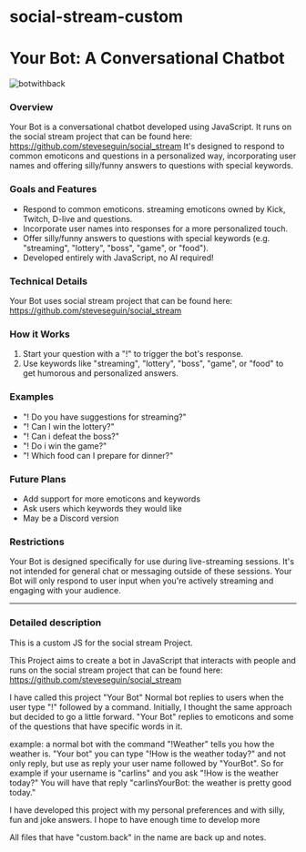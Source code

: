 # social-stream-custom

# Your Bot: A Conversational Chatbot
![botwithback](https://github.com/user-attachments/assets/359ab4fc-5a3b-497c-943a-1f1c93d84b06)

### Overview
Your Bot is a conversational chatbot developed using JavaScript. It runs on the social stream project that can be found here: https://github.com/steveseguin/social_stream
It's designed to respond to common emoticons and questions in a personalized way, incorporating user names and offering silly/funny answers to questions with
special keywords.

### Goals and Features
* Respond to common emoticons. streaming emoticons owned by Kick, Twitch, D-live and questions.
* Incorporate user names into responses for a more personalized touch.
* Offer silly/funny answers to questions with special keywords (e.g. "streaming", "lottery", "boss", "game", or
"food").
* Developed entirely with JavaScript, no AI required!

### Technical Details
Your Bot uses social stream project that can be found here: https://github.com/steveseguin/social_stream

### How it Works
1. Start your question with a "!" to trigger the bot's response.
2. Use keywords like "streaming", "lottery", "boss", "game", or "food" to get humorous and personalized answers.

### Examples
* "! Do you have suggestions for streaming?"
* "! Can I win the lottery?"
* "! Can i defeat the boss?"
* "! Do i win the game?"
* "! Which food can I prepare for dinner?"

### Future Plans
* Add support for more emoticons and keywords
* Ask users which keywords they would like
* May be a Discord version

### Restrictions
Your Bot is designed specifically for use during live-streaming sessions. It's not intended for general chat or
messaging outside of these sessions. Your Bot will only respond to user input when you're actively
streaming and engaging with your audience.

----------------
### Detailed description
This is a custom JS for the social stream Project.

This Project aims to create a bot in JavaScript that interacts with people and runs on the social stream project that can be found here: https://github.com/steveseguin/social_stream

I have called this project "Your Bot" 
Normal bot replies to users when the user type "!" followed by a command.
Initially, I thought the same approach but decided to go a little forward.
"Your Bot" replies to emoticons and some of the questions that have specific words in it.

example: 
a normal bot with the command "!Weather" tells you how the weather is. 
"Your bot" you can type "!How is the weather today?" and not only reply, but use as reply your user name followed by "YourBot".
So for example if your username is "carlins" and you ask "!How is the weather today?" 
You will have that reply "carlinsYourBot: the weather is pretty good today."

I have developed this project with my personal preferences and with silly, fun and joke answers.
I hope to have enough time to develop more

All files that have "custom.back" in the name are back up and notes.
